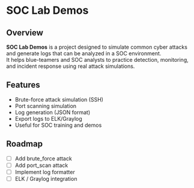 # SOC Lab Demos

## Overview
**SOC Lab Demos** is a project designed to simulate common cyber attacks and generate logs that can be analyzed in a SOC environment.  
It helps blue-teamers and SOC analysts to practice detection, monitoring, and incident response using real attack simulations.

## Features
- Brute-force attack simulation (SSH)
- Port scanning simulation
- Log generation (JSON format)
- Export logs to ELK/Graylog
- Useful for SOC training and demos

## Roadmap
- [ ] Add brute_force attack
- [ ] Add port_scan attack
- [ ] Implement log formatter
- [ ] ELK / Graylog integration
